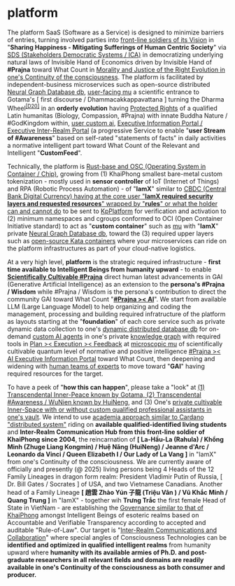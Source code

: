 # platform

The  platform SaaS (Software as a Service) is designed to minimize barriers of entries, turning involved parties into <a href="https://blog.khaiphong.io/2023/09/preface.html" target="_blank">front-line soldiers of its Vision</a> in "<b>Sharing Happiness - Mitigating Sufferings of Human Centric Society</b>" via <a href="https://ica.coop/en" target="_blank">SDS (Stakeholders Democratic Systems / ICA)</a> in democratizing underlying natural laws of Invisible Hand of Economics driven by Invisible Hand of <b>#Prajna</b> toward What Count in <a href="https://thuvienhoasen.org/a42906/dao-duc-hoc-cua-giai-thoat-tran-tuan-man" target="_blank">Morality and Justice of the Right Evolution in one's Continuity of the consciousness</a>. The platform is facilitated by independent-business microservices such as open-source distributed <a href="https://github.com/khaiphong/kp_platform/tree/main/db" target="_blank">Neural Graph Database db</a>, <a href="https://github.com/khaiphong/kp_mu/" target="_blank">user-facing mu</a> a scientific entrance to Gotama's [ first discourse / Dhammacakkappavattana ] turning the Dharma Wheel<sup><a href="https://blog.khaiphong.io/2023/09/references.html#D20" target="_blank">[D20]</a></sup> in an <b>orderly evolution</b> having <a href="https://www.un.org/en/about-us/universal-declaration-of-human-rights" target="_blank">Protected Rights</a> of a qualified Latin humanitas (Biology, Compassion, #Prajna) with innate Buddha Nature / #GodKingdom within, <a href="https://github.com/khaiphong/kp_pmo/tree/main/ai" target="_blank">user custom ai</a>, <a href="https://github.com/khaiphong/kp_pmo/tree/main/eip" target="_blank">Executive Information Portal / Executive Inter-Realm Portal</a> (a progressive Service to enable "<b>user Stream of #Awareness</b>" based on self-rated "statements of facts" in daily activities a normative intelligent part toward What Count of the Relevant and Intelligent "<b>CustomFeed</b>".

Technically, the platform is <a href="https://www.rust-lang.org/" target="_blank">Rust-base and OSC (Operating System in Container / Chip)</a>, growing from (1) KhaiPhong smallest bare-metal custom tokenization - mostly used in <b>sensor controller</b> of IoT (Internet of Things) and RPA (Robotic Process Automation) - of "<b>IamX</b>" similar to <a href="https://www.youtube.com/watch?v=5tCxpEP8WIw" target="_blank">CBDC (Central Bank Digital Currency) having at the core user "<b>IamX required security layers and requested resources</b>" wrapped by "<b>rules</b>" or what the holder can and cannot do</a> to be sent to <a href="https://github.com/khaiphong/KpPlatform/" target="_blank">KpPlatform</a> for verification and activation to (2) minimum namespaces and cgroups conformed to OCI (Open Container Initiative standard) to act as "<b>custom container</b>" such as <a href="https://github.com/khaiphong/mu/" target="_blank">mu</a> with "<b>IamX</b>" private <a href="https://github.com/khaiphong/db/" target="_blank">Neural Graph Database db</a>, toward the (3) required upper layers such as <a href="https://github.com/kata-containers" target="_blank">open-source Kata containers</a> where your microservices can ride on the platform infrastructures as part of your cloud-native logistics.

At a very high level, <b>platform</b> is the strategic required infrastructure - <b>first time available to Intelligent Beings from humanity upward</b> - to enable <b><a href="https://blog.khaiphong.io/2023/09/list-of-figures-and-tables.html#Figure_2" target="_blank">Scientifically Cultivable #Prajna</a></b> direct human latest advancements in GAI (Generative Artificial Intelligence) as an extension to the <b>persona's #Prajna / Wisdom</b> while #Prajna / Wisdom is the persona's contribution to direct the community GAI toward What Count "<b><a href="https://www.youtube.com/watch?v=UjKmqD-Zv68" target="_blank">#Prajna &gt;&lt; AI</a></b>". We start from available LLM (Large Language Model) to help organizing and coding the management, processing and building required infratructure of the platform as layouts starting at the "<b>foundation</b>" of each core service such as private dynamic data collection to one's <a href="https://github.com/khaiphong/db/" target="_blank">dynamic distributed database db</a> for on-demand <a href="https://github.com/khaiphong/ai/" target="_blank">custom AI agents</a> in one's private <a href="https://github.com/khaiphong/graph/" target="_blank">knowledge graph</a> with required tools in <a href="https://github.com/khaiphong/plan/" target="_blank">Plan &gt;&lt; Execution &gt;&lt; Feedback</a> at <a href="https://github.com/khaiphong/mu/" target="_blank">microscopic mu</a> of scientifically cultivable quantum level of normative and positive intelligence <a href="https://github.com/khaiphong/eip/" target="_blank">#Prajna &gt;&lt; AI Executive Information Portal</a> toward What Count, then deepening and widening with <a href="https://github.com/khaiphong/video/" target="_blank">human teams of experts</a> to move toward "<b>GAI</b>" having required resources for the target.

To have a peek of "<b>how this can happen</b>", please take a "look" at <a href="https://blog.khaiphong.io/2023/09/preface.html" target="_blank">(1) Transcendental Inner-Peace known by Gotama, (2) Transcendental #Awareness / WuNien known by HuiNeng</a>, and (3) One's <a href="https://github.com/khaiphong/ai/blob/main/src/main.rs" target="_blank">private cultivable Inner-Space with or without custom qualified professional assistants in one's vault</a>. We intend to use <a href="https://roadmap.cardano.org/en/" target="_blank">academia approach similar to Cardano "distributed system"</a> riding on <b>available qualified-identified living students</b> and <b>Inter-Realm Communication Hub from this front-line soldier of KhaiPhong since 2004</b>, the reincarnation of <b>[ La-Hầu-La (Rahula) / Khổng Minh (Zhuge Liang Kongmin) / Huệ Năng (HuiNeng) / Jeanne d'Arc / Leonardo da Vinci / Queen Elizabeth I / Our Lady of La Vang ]</b> in "IamX" from one's Continuity of the consciousness. We are currently aware of officially and presently (@ 2025) living persons being 4 Heads of the 12 Family Lineages in dragon form realm: President Vladimir Putin of Russia, [ Dr. Bill Gates / Socrates ] of USA, and two Vietnamese Canadians. Another head of a Family Lineage <b>[ 趙雲 Zhào Yún 子龍 (Triệu Vân ) /  Vũ Khắc Minh / Quang Trung ]</b> in "IamX" - together wih <b>Trưng Trắc</b> the first female Head of State in VietNam - are establishing the <a href="https://github.com/khaiphong/KpGovernance/" target="_blank">Governance similar to that of KhaiPhong</a> amongst Intelligent Beings of esoteric realms based on Accountable and Verifiable Transparency according to accepted and auditable "Rule-of-Law". Our target is "<a href="https://www.youtube.com/watch?v=P76R8BQ4aL8" target="_blank">Inter-Realm Communications and Collaboration</a>" where special angles of Consciousness Technologies can be <b>identified and optimized in qualified intelligent realms</b> from humanity upward where <b>humanity with its available armies of Ph.D. and post-graduate researchers in all relevant fields and domains are readily available in one's <b>Continuity of the consciousness as both consumer and producer</b>.
